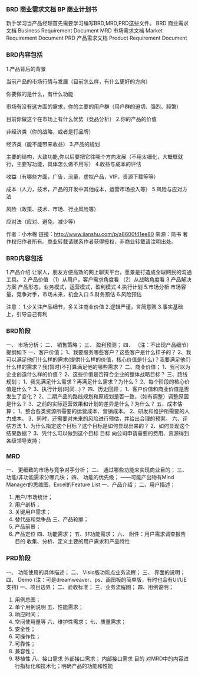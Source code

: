### BRD 商业需求文档  BP 商业计划书

新手学习当产品经理首先需要学习编写BRD,MRD,PRD这些文件。
BRD 商业需求文档 Business Requirement Document
MRD 市场需求文档 Market Requirement Document
PRD 产品需求文档 Product Requirement Document



### BRD内容包括


1.产品背后的背景

当前产品的市场行情与发展（目前怎么样，有什么更好的方向）

你要做的是什么，有什么功能

市场有没有这方面的需求，你的主要的用户群（用户群的迫切、强烈、频繁）

目前你做这个在市场上有什么优势（竞品分析）
2.你的产品的价值

非经济类（你的战略，或者是打品牌）

经济类（能不能带来收益）
3.产品的规划

主要的结构，大致功能,你以后要把它往哪个方向发展（不用太细化，大概框就行，主要写功能，具体怎么做不用写）
4.收益与成本的评估

收益（有哪些方面，广告，流量，虚拟产品，VIP，资源下载等等）

成本（人力，技术，产品的开发中其他成本，运营市场投入等）
5.风险与应对方法

风险（政策、技术、市场、行业风险等）

应对法（应对、避免、减少等）

作者：小木棉
链接：http://www.jianshu.com/p/a8600f41ee80
來源：简书
著作权归作者所有。商业转载请联系作者获得授权，非商业转载请注明出处。


### BRD内容包括
1.产品介绍
让家人，朋友方便高效的网上聊天平台，愿景是打造成全球网民的沟通工具。
2.产品价值
（1）从用户，客户需求角度看
（2）从战略角度看
3.产品解决方案
产品形态，业务模式，运营模式，盈利模式
4.执行计划
5.市场分析
市场容量，竞争对手，市场未来，机会入口
5.财务预估
6.风险预估


注意：
1.少关注产品细节，多关注商业价值
2.逻辑严谨，言简意赅
3.事实基础上，引导自己有利


### BRD阶段
一、 市场分析；
二、 销售策略；
三、 盈利预测；
四、 （注：不出现产品细节）
提纲如下
一、客户价值；
1、我要服务哪些客户？这些客户是什么样子的？
2、我可以满足他们什么样的需求(提供什么样的价值，核心价值是什么)？我要满足他们什么样的需求？我(暂时)不打算满足他的哪些需求？
二、商业价值；
1、我可以为企业创造什么样的价值？
2、这些价值是否符合企业的整体战略目标？
三、路线规划；
1、我先满足什么需求？再满足什么需求？为什么？
2、每个阶段的核心价值是什么？
3、执行计划(时间…)？
四、历史回顾；
1、客户价值和商业价值是否发生了变化？
2、二期产品的路线规划和原规划是否一致，（如有调整）调整原因是什么？
3、之前的实际运营效果和计划的差异是什么？为什么？
五、成本估算；
1、整合各类资源所需要的运营成本、营销成本。
2、研发和维护所需要的人力成本。
3、同时，还需要对未来的风险进行预估，并给出合理的预案。
六、评估方法
1、为什么指定这个目标？这个目标是如何显现出来的？
2、如何显现这个结果数据？
3、凭什么可以做到这个目标
目标
向公司申请需要的费用、资源得到各级领导支持；


### MRD
一、 更细致的市场与竞争对手分析；
二、 通过哪些功能来实现商业目的；
三、 功能/非功能需求分哪几块；
四、 功能的优先级；
——可能产出物有Mind Manager的思维图，Excel的Feature List
一、产品介绍；
二、用户描述；
1. 用户/市场统计；
2. 用户剖析；
3. 关键用户需求；
4. 替代品和竞争品
三、产品轮廓；
1. 产品前景；
2. 产品定位
四、功能需求；
五、非功能需求；
六、 附件：用户需求调查报告
目的
收集、分析、定义主要的用户需求和产品特性

### PRD阶段
一、 功能使用的具体描述；
二、 Visio版功能点业务流程；
三、 界面的说明；
四、 Demo
(注：可是dreamweaver、ps、画图板的简单版，有时也会有UI/UE支持)
一、项目边界；
二、验收标准；
三、业务流程图；
四、用例说明；
1. 用例总图；
2. 单个用例说明
五、性能需求；
1. 响应时间；
2. 空间使用量等
六、维护性需求；
七、质量需求；
1. 安全性；
2. 可操作性；
3. 可靠性；
4. 兼容性；
5. 移植性
八、接口需求
外部接口需求；
内部接口需求
目的
对MRD中的内容进行指标化和技术化；明确产品的功能和性能